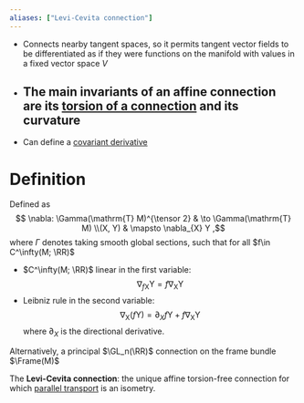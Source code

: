 ```yaml
---
aliases: ["Levi-Cevita connection"]
---
```


- Connects nearby tangent spaces, so it permits tangent vector fields to be differentiated as if they were functions on the manifold with values in a fixed vector space $V$
- The main invariants of an affine connection are its [torsion of a connection](torsion%20of%20a%20connection.md) and its curvature
	- 
- Can define a [covariant derivative](covariant%20derivative)

# Definition

Defined as
$$
\nabla: \Gamma(\mathrm{T} M)^{\tensor 2} & \to \Gamma(\mathrm{T} M) \\(X, Y) & \mapsto \nabla_{X} Y 
,$$
where $\Gamma$ denotes taking smooth global sections, such that for all $f\in C^\infty(M; \RR)$

- $C^\infty(M; \RR)$ linear in the first variable: 
$$
\nabla_{f \mathrm{X}} \mathrm{Y}=f \nabla_{\mathrm{X}} \mathrm{Y}
$$
-  Leibniz rule in the second variable:
$$
\nabla_{\mathrm{X}}(f \mathrm{Y})=\partial_{X} f \mathrm{Y}+f \nabla_{\mathrm{X}} \mathrm{Y}
$$ 
where $\partial_X$ is the directional derivative.


Alternatively, a principal $\GL_n(\RR)$ connection on the frame bundle $\Frame(M)$

The **Levi-Cevita connection**: the unique affine torsion-free connection for which [parallel transport](parallel%20transport) is an isometry.